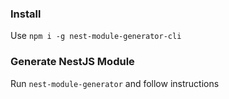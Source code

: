 ### Install
Use `npm i -g nest-module-generator-cli`

### Generate NestJS Module

Run `nest-module-generator` and follow instructions